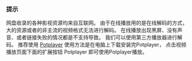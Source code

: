 ### 提示
网盘收录的各种影视资源均来自互联网。
由于在线播放用的是在线解码的方式，大的资源或者的非主流的视频格式无法进行解码。
在线播放出现黑屏、没有声音、或者链接失败的情况都是不支持导致。
我们可以使用第三方播放器进行解码。
推荐使用 [Potplayer](http://118.31.171.185:5200/d/%E5%A4%87%E7%94%A8%E7%9B%98/%E8%BD%AF%E4%BB%B6%E8%B5%84%E6%BA%90/PotPlayer_v220302_1.7.21620_x64_Stable.exe)
使用方法是在电脑上下载安装完Potplayer，
点击视频播放页面下面的扩展按钮 Potplayer 即可使用Potplayer播放。

